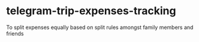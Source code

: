 # telegram-trip-expenses-tracking
To split expenses equally based on split rules amongst family members and friends
